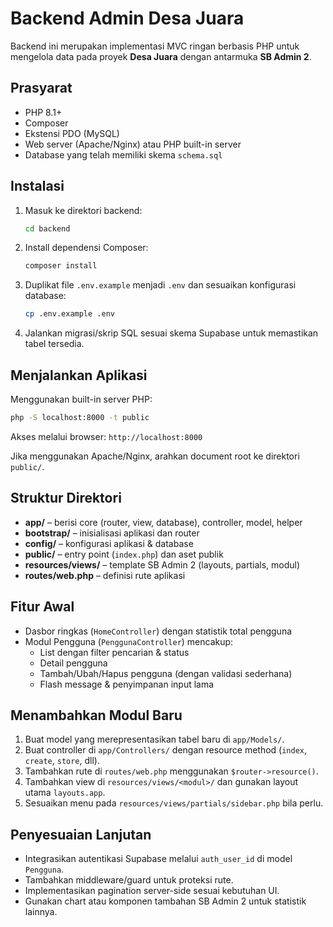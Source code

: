 # Backend Admin Desa Juara

Backend ini merupakan implementasi MVC ringan berbasis PHP untuk mengelola data pada proyek **Desa Juara** dengan antarmuka **SB Admin 2**.

## Prasyarat

- PHP 8.1+
- Composer
- Ekstensi PDO (MySQL)
- Web server (Apache/Nginx) atau PHP built-in server
- Database yang telah memiliki skema `schema.sql`

## Instalasi

1. Masuk ke direktori backend:
   ```bash
   cd backend
   ```
2. Install dependensi Composer:
   ```bash
   composer install
   ```
3. Duplikat file `.env.example` menjadi `.env` dan sesuaikan konfigurasi database:
   ```bash
   cp .env.example .env
   ```
4. Jalankan migrasi/skrip SQL sesuai skema Supabase untuk memastikan tabel tersedia.

## Menjalankan Aplikasi

Menggunakan built-in server PHP:
```bash
php -S localhost:8000 -t public
```
Akses melalui browser: `http://localhost:8000`

Jika menggunakan Apache/Nginx, arahkan document root ke direktori `public/`.

## Struktur Direktori

- **app/** – berisi core (router, view, database), controller, model, helper
- **bootstrap/** – inisialisasi aplikasi dan router
- **config/** – konfigurasi aplikasi & database
- **public/** – entry point (`index.php`) dan aset publik
- **resources/views/** – template SB Admin 2 (layouts, partials, modul)
- **routes/web.php** – definisi rute aplikasi

## Fitur Awal

- Dasbor ringkas (`HomeController`) dengan statistik total pengguna
- Modul Pengguna (`PenggunaController`) mencakup:
  - List dengan filter pencarian & status
  - Detail pengguna
  - Tambah/Ubah/Hapus pengguna (dengan validasi sederhana)
  - Flash message & penyimpanan input lama

## Menambahkan Modul Baru

1. Buat model yang merepresentasikan tabel baru di `app/Models/`.
2. Buat controller di `app/Controllers/` dengan resource method (`index`, `create`, `store`, dll).
3. Tambahkan rute di `routes/web.php` menggunakan `$router->resource()`.
4. Tambahkan view di `resources/views/<modul>/` dan gunakan layout utama `layouts.app`.
5. Sesuaikan menu pada `resources/views/partials/sidebar.php` bila perlu.

## Penyesuaian Lanjutan

- Integrasikan autentikasi Supabase melalui `auth_user_id` di model `Pengguna`.
- Tambahkan middleware/guard untuk proteksi rute.
- Implementasikan pagination server-side sesuai kebutuhan UI.
- Gunakan chart atau komponen tambahan SB Admin 2 untuk statistik lainnya.
